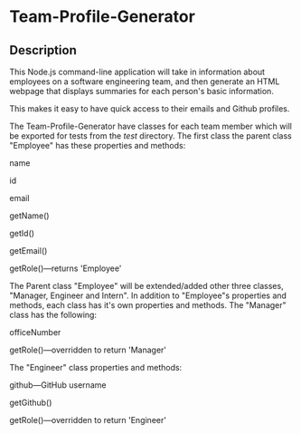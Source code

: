 # Team-Profile-Generator

## Description

This Node.js command-line application will take in information about employees on a software engineering team, and then generate an HTML webpage that displays summaries for each person's basic information. 

This makes it easy to have quick access to their emails and Github profiles.

The Team-Profile-Generator have classes for each team member which will be exported for tests from the _test_ directory. The first class the parent class "Employee" has these properties and methods:

name

id

email

getName()

getId()

getEmail()

getRole()—returns 'Employee'

The Parent class "Employee" will be extended/added other three classes, "Manager, Engineer and Intern".  In addition to "Employee"s properties and methods, each class has it's own properties and methods.  The "Manager" class has the following:

officeNumber

getRole()—overridden to return 'Manager'

The "Engineer" class properties and methods:

github—GitHub username

getGithub()

getRole()—overridden to return 'Engineer'
